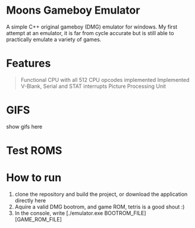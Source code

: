# Moons Gameboy Emulator
A simple C++ original gameboy (DMG) emulator for windows.
My first attempt at an emulator, it is far from cycle accurate but is still able to
practically emulate a variety of games.

# Features
> Functional CPU with all 512 CPU opcodes implemented
> Implemented V-Blank, Serial and STAT interrupts
> Picture Processing Unit

# GIFS
show gifs here

# Test ROMS

# How to run
1) clone the repository and build the project, or download the application directly here
2) Aquire a valid DMG bootrom, and game ROM, tetris is a good shout :)
3) In the console, write [./emulator.exe BOOTROM_FILE] [GAME_ROM_FILE]
